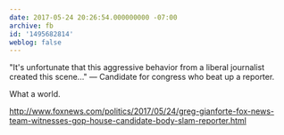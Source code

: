 ```yaml
---
date: 2017-05-24 20:26:54.000000000 -07:00
archive: fb
id: '1495682814'
weblog: false
---
```


"It's unfortunate that this aggressive behavior from a liberal journalist created this scene..." — Candidate for congress who beat up a reporter. 

What a world. 

http://www.foxnews.com/politics/2017/05/24/greg-gianforte-fox-news-team-witnesses-gop-house-candidate-body-slam-reporter.html
